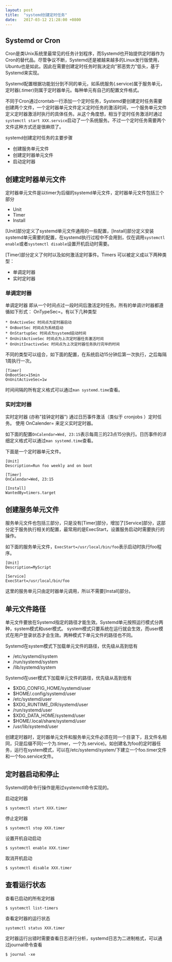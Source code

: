 ```yaml
---
layout: post
title:  "systemd创建定时任务"
date:   2017-03-12 21:28:00 +0800
---
```


## Systemd or Cron

Cron是类Unix系统里最常见的任务计划程序，而Systemd也开始提供定时器作为Cron的替代品。尽管争议不断，Systemd还是被越来越多的Linux发行版使用，Ubuntu也是如此。因此在需要创建定时任务时我决定向"邪恶势力"低头，基于Systemd来实现。

Systemd配置根据功能划分到不同的单元，如系统服务(.service)属于服务单元，定时器(.timer)则属于定时器单元。每种单元有自己的配置文件格式。

不同于Cron通过crontab一行添加一个定时任务，Systemd要创建定时任务需要创建两个文件，一个定时器单元文件定义定时任务的激活时间，一个服务单元文件定义定时器激活时执行的具体任务。从这个角度想，相当于定时任务激活时通过`systemctl start XXX.service`启动了一个系统服务。不过一个定时任务需要两个文件这种方式还是很麻烦了。

systemd创建定时任务的主要步骤
* 创建服务单元文件
* 创建定时器单元文件
* 启动定时器

## 创建定时器单元文件
定时器单元文件是以timer为后缀的systemd单元文件，定时器单元文件包括三个部分
* Unit
* Timer
* Install

[Unit]部分定义了systemd单元文件通用的一些配置，[Install]部分定义安装systemd单元需要的配置，在systemd执行过程中不会用到，仅在调用`systemctl enable`或者`systemctl disable`设置开机启动时需要。

[Timer]部分定义了何时以及如何激活定时事件。Timers 可以被定义成以下两种类型：
* 单调定时器
* 实时定时器

### 单调定时器
单调定时器 即从一个时间点过一段时间后激活定时任务。所有的单调计时器都遵循如下形式： OnTypeSec=。有以下几种类型

    * OnActiveSec 时间点为定时器启动
    * OnBootSec 时间点为系统启动
    * OnStartupSec 时间点为systemd启动时间
    * OnUnitActiveSec 时间点为上次定时器任务激活时间
    * OnUnitInactiveSec 时间点为上次定时器任务执行完毕的时间

不同的类型可以组合，如下面的配置，在系统启动15分钟后第一次执行，之后每隔1周执行一次。
```
[Timer]
OnBootSec=15min
OnUnitActiveSec=1w 
```

时间间隔的所有定义格式可以通过`man systemd.time`查看。

### 实时定时器

实时定时器 (亦称"挂钟定时器") 通过日历事件激活（类似于 cronjobs ）定时任务。 使用 OnCalender= 来定义实时定时器。

如下面的配置`OnCalendar=Wed, 23:15`表示每周三的23点15分执行。日历事件的详细定义格式可以通过`man systemd.time`查看。

下面是一个定时器单元文件。
```
[Unit]
Description=Run foo weekly and on boot

[Timer]
OnCalendar=Wed, 23:15

[Install]
WantedBy=timers.target
```

## 创建服务单元文件

 服务单元文件也包括三部分，只是没有[Timer]部分，增加了[Service]部分，这部分定于服务执行相关的配置，最常用的是ExecStart，设置服务启动时需要执行的操作。

如下面的服务单元文件，`ExecStart=/usr/local/bin/foo`表示启动时执行foo程序。
```
[Unit]
Description=MyScript

[Service]
ExecStart=/usr/local/bin/foo
```

这里的服务单元只由定时器单元调用，所以不需要[Install]部分。

## 单元文件路径

单元文件要放在Systemd指定的路径才能生效。Systemd单元按照运行模式分两种，system模式和user模式。
system模式只要系统在运行就会生效，而user模式在用户登录状态才会生效。两种模式下单元文件的路径也不同。

Systemd在system模式下加载单元文件的路径，优先级从高到低有
* /etc/systemd/system
* /run/systemd/system
* /lib/systemd/system

Systemd在user模式下加载单元文件的路径，优先级从高到低有
* $XDG_CONFIG_HOME/systemd/user
* $HOME/.config/systemd/user
* /etc/systemd/user
* $XDG_RUNTIME_DIR/systemd/user
* /run/systemd/user  
* $XDG_DATA_HOME/systemd/user
* $HOME/.local/share/systemd/user 
* /usr/lib/systemd/user

创建定时器时，定时器单元文件和服务单元文件必须在同一个目录下，且文件名相同，只是后缀不同(一个为.timer，一个为.service)。如创建名为foo的定时器任务，运行在system模式，可以在/etc/systemd/system/下建立一个foo.timer文件和一个foo.service文件。


## 定时器启动和停止

Systemd的命令行操作是用过systemctl命令实现的。

启动定时器
```
$ systemctl start XXX.timer
```

停止定时器
```
$ systemctl stop XXX.timer
```

设置开机自动启动
```
$ systemctl enable XXX.timer
```

取消开机启动
```
$ systemctl disable XXX.timer
```

## 查看运行状态

查看已启动的所有定时器
```
$ systemctl list-timers
```

查看定时器的运行状态
```
systemctl status XXX.timer
```

定时器运行出错时需要查看日志进行分析，systemd日志为二进制格式，可以通过journal命令查看
```
$ journal -xe
```